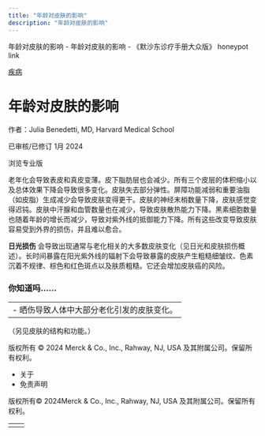 ```yaml
---
title: "年龄对皮肤的影响"
description: "年龄对皮肤的影响"
---
```


﻿年龄对皮肤的影响 \- 年龄对皮肤的影响 \- 《默沙东诊疗手册大众版》 honeypot link



[疾病](https://www.merckmanuals.com/home/resourcespages/healthyliving_rel2.3)

# 年龄对皮肤的影响

作者：Julia Benedetti, MD, Harvard Medical School

已审核/已修订 1月 2024

浏览专业版

老年化会导致表皮和真皮变薄。皮下脂肪层也会减少。所有三个皮层的体积缩小以及总体效果下降会导致很多变化。皮肤失去部分弹性。屏障功能减弱和重要油脂（如皮脂）生成减少会导致皮肤变得更干。皮肤的神经末梢数量下降，皮肤感觉变得迟钝。皮肤中汗腺和血管数量也在减少，导致皮肤散热能力下降。黑素细胞数量也随着年龄的增长而减少，导致对紫外线的抵御能力下降。所有这些改变导致皮肤容易受到外界的损伤，并且难以愈合。

**日光损伤** 会导致出现通常与老化相关的大多数皮肤变化（见日光和皮肤损伤概述）。长时间暴露在阳光紫外线的辐射下会导致暴露的皮肤产生粗糙细皱纹、色素沉着不规律、棕色和红色斑点以及肤质粗糙。它还会增加皮肤癌的风险。

### 你知道吗……

|     |
| --- |
| - 晒伤导致人体中大部分老化引发的皮肤变化。 |

（另见皮肤的结构和功能。）



版权所有 © 2024
Merck & Co., Inc., Rahway, NJ, USA 及其附属公司。保留所有权利。

- 关于
- 免责声明

版权所有© 2024Merck & Co., Inc., Rahway, NJ, USA 及其附属公司。保留所有权利。

|     |     |
| --- | --- |
|  |  |